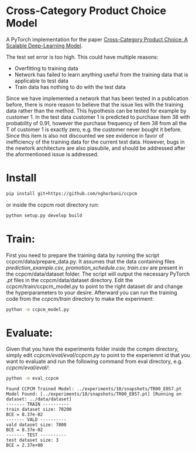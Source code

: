 # Cross-Category Product Choice Model
A PyTorch implementation for the paper 
[Cross-Category Product Choice: A Scalable Deep-Learning Model](https://papers.ssrn.com/sol3/papers.cfm?abstract_id=3402471).

The test set error is too high. This could have multiple reasons:
* Overfitting to training data
* Network has failed to learn anything useful from the training data that is applicable to test data
* Train data has nothing to do with the test data

Since we have implemented a network that has been tested in a publication before, there is more reason to believe that the issue lies with the
 training data rather than the method.
This hypothesis can be tested for example by customer 1. In the test data customer 1 is predicted to purchase item 38 
with probability of 0.91, however the purchase frequency of item 38 from all the T of customer 1 is exactly zero, e.g. the customer never bought it before.
Since this item is also not discounted we see evidence in favor of inefficiency of the training data for the current test data. 
However, bugs in the newtork architecture are also plasubile, and should be addressed after the aformentioned issue is addressed.
# Install
```bash
pip install git+https://github.com/nghorbani/ccpcm
```
or inside the ccpcm root directory run:
```bash
python setup.py develop build
```
# Train:
First you need to prepare the training data by running the script ccpcm/data/prepare_data.py.
It assumes that the data containing files *prediction_example.csv, promotion_schedule.csv, train.csv* are present in the ccpcm/data/dataset folder.
The script will output the necessary PyTorch *.pt* files in the ccpcm/data/dataset directory.
Edit the ccpcm/train/ccpcm_model.py to point to the right dataset dir and change the hyperparameters to your desire.
Afterward you can run the training code from the *ccpcm/train* directory to make the experiment:
```bash
python -m ccpcm_model.py
``` 

# Evaluate:
Given that you have the experiments folder inside the ccmpm directory, simply edit *ccpcm/eval/eval/ccpcm.py* 
to point to the experiemnt id that you want to evaluate and run the following command from eval directory, e.g. *ccpcm/eval/eval/*:
```bash
python -m eval_ccpcm
``` 

```
Found CCPCM Trained Model: ../experiments/10/snapshots/TR00_E057.pt
Model Found: [../experiments/10/snapshots/TR00_E057.pt] [Running on dataset: ../data/dataset] 
------- TRAIN ----------
train dataset size: 70200
BCE = 8.37e-02
------- VALD ----------
vald dataset size: 7800
BCE = 8.37e-02
------- TEST ----------
test dataset size: 3
BCE = 2.37e+00
```

